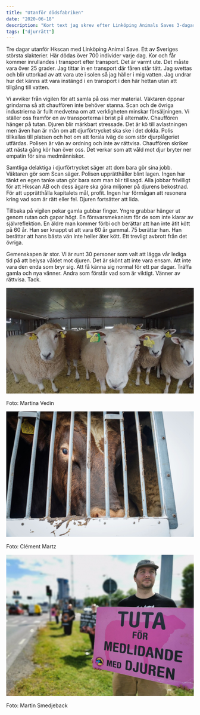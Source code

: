 ```yaml
---
title: "Utanför dödsfabriken"
date: "2020-06-18"
description: "Kort text jag skrev efter Linköping Animals Saves 3-dagarsvigil utanför HKScan"
tags: ["djurrätt"]
---
```


Tre dagar utanför Hkscan med Linköping Animal Save. Ett av Sveriges största slakterier. Här dödas över 700 individer varje dag. Kor och får kommer inrullandes i transport efter transport. Det är varmt ute. Det måste vara över 25 grader. Jag tittar in en transport där fåren står tätt. Jag svettas och blir uttorkad av att vara ute i solen så jag häller i mig vatten. Jag undrar hur det känns att vara instängd i en transport i den här hettan utan att tillgång till vatten.

Vi avviker från vigilen för att samla på oss mer material. Väktaren öppnar grindarna så att chauffören inte behöver stanna. Scan och de övriga industrierna är fullt medvetna om att verkligheten minskar försäljningen. Vi ställer oss framför en av transporterna i brist på alternativ. Chauffören hänger på tutan. Djuren blir märkbart stressade. Det är kö till avlastningen men även han är mån om att djurförtrycket ska ske i det dolda. Polis tillkallas till platsen och hot om att forsla iväg de som stör djurplågeriet utfärdas. Polisen är vän av ordning och inte av rättvisa. Chauffören skriker att nästa gång kör han över oss. Det verkar som att våld mot djur bryter ner empatin för sina medmänniskor.

Samtliga delaktiga i djurförtrycket säger att dom bara gör sina jobb. Väktaren gör som Scan säger. Polisen upprätthåller blint lagen. Ingen har tänkt en egen tanke utan gör bara som man blir tillsagd. Alla jobbar frivilligt för att Hkscan AB och dess ägare ska göra miljoner på djurens bekostnad. För att upprätthålla kapitalets mål, profit. Ingen har förmågan att resonera kring vad som är rätt eller fel. Djuren fortsätter att lida.

Tillbaka på vigilen pekar gamla gubbar finger. Yngre grabbar hänger ut genom rutan och gapar högt. En försvarsmekanism för de som inte klarar av självreflektion. En äldre man kommer förbi och berättar att han inte ätit kött på 60 år. Han ser knappt ut att vara 60 år gammal. 75 berättar han. Han berättar att hans bästa vän inte heller äter kött. Ett trevligt avbrott från det övriga.

Gemenskapen är stor. Vi är runt 30 personer som valt att lägga vår lediga tid på att belysa våldet mot djuren. Det är skönt att inte vara ensam. Att inte vara den enda som bryr sig. Att få känna sig normal för ett par dagar. Träffa gamla och nya vänner. Andra som förstår vad som är viktigt. Vänner av rättvisa. Tack.

![Får i transport](./sheep.jpg)

Foto: Martina Vedin

![Ko i transport](./cow.jpg)

Foto: Clément Martz

![Aktivisten Max](./max.jpg)

Foto: Martin Smedjeback
